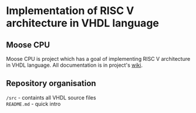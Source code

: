 # Implementation of RISC V architecture in VHDL language  

## Moose CPU  
Moose CPU is project which has a goal of implementing RISC V architecture in VHDL language. All documentation is in project's [wiki](https://github.com/lazardjurovic/Yak/wiki/YAK-CPU).   

## Repository organisation  
`/src` - containts all VHDL source files  
`README.md` - quick intro  